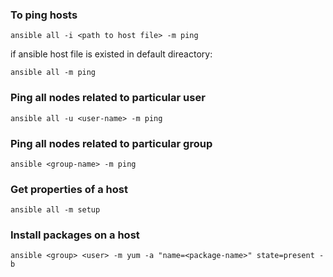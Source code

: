 ### To ping hosts

```
ansible all -i <path to host file> -m ping
```
if ansible host file is existed in default direactory:

```
ansible all -m ping
```

### Ping all nodes related to particular user

```
ansible all -u <user-name> -m ping
```
### Ping all nodes related to particular group

```
ansible <group-name> -m ping
```

### Get properties of a host

```
ansible all -m setup
```

### Install packages on a host

```
ansible <group> <user> -m yum -a "name=<package-name>" state=present -b
```